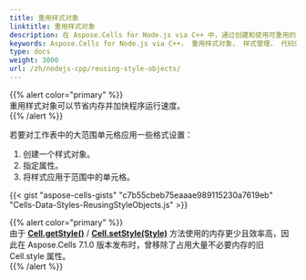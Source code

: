 ```yaml
---  
title: 重用样式对象
linktitle: 重用样式对象  
description: 在 Aspose.Cells for Node.js via C++ 中，通过创建和使用可重用的样式对象，可以简化样式管理并提高代码效率。我们的指南将帮助您利用可重用样式对象的优势，并在您的应用程序中实现它们。  
keywords: Aspose.Cells for Node.js via C++， 重用样式对象， 样式管理， 代码效率， 可重用样式， 应用开发， API 参考， 示例代码， 下载， 支持。  
type: docs  
weight: 3000  
url: /zh/nodejs-cpp/reusing-style-objects/  
---  
```


{{% alert color="primary" %}}  
重用样式对象可以节省内存并加快程序运行速度。  
{{% /alert %}}  

若要对工作表中的大范围单元格应用一些格式设置：

1. 创建一个样式对象。
1. 指定属性。
1. 将样式应用于范围中的单元格。

{{< gist "aspose-cells-gists" "c7b55cbeb75eaaae989115230a7619eb" "Cells-Data-Styles-ReusingStyleObjects.js" >}}


{{% alert color="primary" %}}  
由于 [**Cell.getStyle()**](https://reference.aspose.com/cells/nodejs-cpp/cell/#getStyle--) / [**Cell.setStyle(Style)**](https://reference.aspose.com/cells/nodejs-cpp/cell/#setStyle-style-) 方法使用的内存更少且效率高，因此在 Aspose.Cells 7.1.0 版本发布时，曾移除了占用大量不必要内存的旧 Cell.style 属性。  
{{% /alert %}}  

